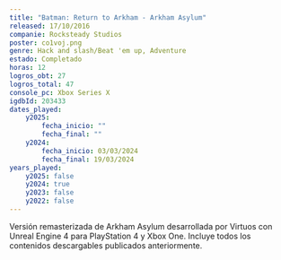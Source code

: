 ```yaml
---
title: "Batman: Return to Arkham - Arkham Asylum"
released: 17/10/2016
companie: Rocksteady Studios
poster: co1voj.png
genre: Hack and slash/Beat 'em up, Adventure
estado: Completado
horas: 12
logros_obt: 27
logros_total: 47
console_pc: Xbox Series X
igdbId: 203433
dates_played:
    y2025:
        fecha_inicio: ""
        fecha_final: ""
    y2024:
        fecha_inicio: 03/03/2024
        fecha_final: 19/03/2024
years_played:
    y2025: false
    y2024: true
    y2023: false
    y2022: false
---
```


Versión remasterizada de Arkham Asylum desarrollada por Virtuos con Unreal Engine 4 para PlayStation 4 y Xbox One. Incluye todos los contenidos descargables publicados anteriormente.